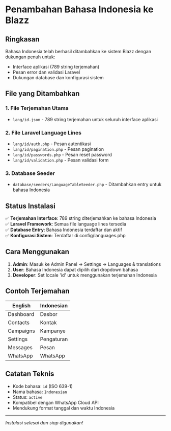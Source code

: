 # Penambahan Bahasa Indonesia ke Blazz

## Ringkasan
Bahasa Indonesia telah berhasil ditambahkan ke sistem Blazz dengan dukungan penuh untuk:
- Interface aplikasi (789 string terjemahan)
- Pesan error dan validasi Laravel
- Dukungan database dan konfigurasi sistem

## File yang Ditambahkan

### 1. File Terjemahan Utama
- `lang/id.json` - 789 string terjemahan untuk seluruh interface aplikasi

### 2. File Laravel Language Lines
- `lang/id/auth.php` - Pesan autentikasi
- `lang/id/pagination.php` - Pesan pagination
- `lang/id/passwords.php` - Pesan reset password
- `lang/id/validation.php` - Pesan validasi form

### 3. Database Seeder
- `database/seeders/LanguageTableSeeder.php` - Ditambahkan entry untuk bahasa Indonesia

## Status Instalasi

✅ **Terjemahan Interface**: 789 string diterjemahkan ke bahasa Indonesia  
✅ **Laravel Framework**: Semua file language lines tersedia  
✅ **Database Entry**: Bahasa Indonesia terdaftar dan aktif  
✅ **Konfigurasi Sistem**: Terdaftar di config/languages.php  

## Cara Menggunakan

1. **Admin**: Masuk ke Admin Panel → Settings → Languages & translations
2. **User**: Bahasa Indonesia dapat dipilih dari dropdown bahasa
3. **Developer**: Set locale 'id' untuk menggunakan terjemahan Indonesia

## Contoh Terjemahan

| English | Indonesian |
|---------|------------|
| Dashboard | Dasbor |
| Contacts | Kontak |
| Campaigns | Kampanye |
| Settings | Pengaturan |
| Messages | Pesan |
| WhatsApp | WhatsApp |

## Catatan Teknis

- Kode bahasa: `id` (ISO 639-1)
- Nama bahasa: `Indonesian`
- Status: `active`
- Kompatibel dengan WhatsApp Cloud API
- Mendukung format tanggal dan waktu Indonesia

---

*Instalasi selesai dan siap digunakan!*